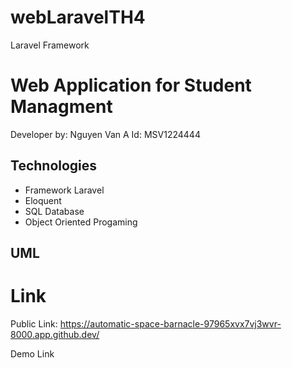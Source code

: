 # webLaravelTH4
Laravel Framework

# Web Application for Student Managment

Developer by: Nguyen Van A
Id: MSV1224444

## Technologies

+ Framework Laravel
+ Eloquent
+ SQL Database
+ Object Oriented Progaming

## UML

# Link
Public Link:
https://automatic-space-barnacle-97965xvx7vj3wvr-8000.app.github.dev/

Demo Link



